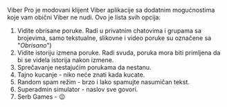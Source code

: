 Viber Pro je modovani klijent Viber aplikacije sa dodatnim mogućnostima koje vam obični Viber ne nudi.
Ovo je lista svih opcija:
1. Vidite obrisane poruke. Radi u privatnim chatovima i grupama sa brojevima, samo tekstualne, slikovne i video poruke su označene sa "*Obrisano*")
2. Vidite istoriju izmena poruke. Radi svuda, poruka mora biti primljena da bi se videla istorija nakon izmene.
3. Sprečavanje nestajućim porukama da nestanu.
4. Tajno kucanje - niko neće znati kada kucate.
5. Random spam režim - brzo i lako spamujte nasumičan tekst.
6. Superadmin simulator - naslov sve govori.
7. Serb Games - 😉

